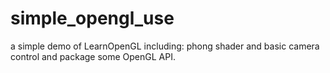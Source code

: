 # simple_opengl_use

a simple demo of LearnOpenGL
including: phong shader and basic camera control and package some OpenGL API.
